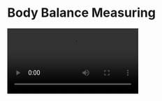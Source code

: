 # Body Balance Measuring

<video controls="true" allowfullscreen="true">
  <source src="assets/body_balance_measuring_demo_v2.mp4" type="video/mp4">
</video>

